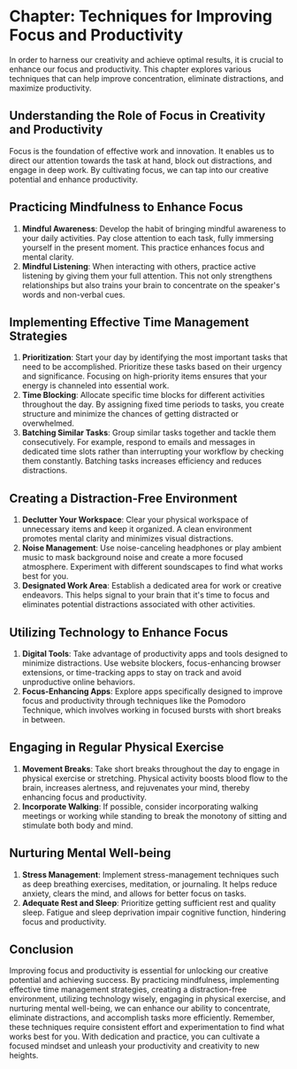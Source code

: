 Chapter: Techniques for Improving Focus and Productivity
========================================================

In order to harness our creativity and achieve optimal results, it is crucial to enhance our focus and productivity. This chapter explores various techniques that can help improve concentration, eliminate distractions, and maximize productivity.

Understanding the Role of Focus in Creativity and Productivity
--------------------------------------------------------------

Focus is the foundation of effective work and innovation. It enables us to direct our attention towards the task at hand, block out distractions, and engage in deep work. By cultivating focus, we can tap into our creative potential and enhance productivity.

Practicing Mindfulness to Enhance Focus
---------------------------------------

1. **Mindful Awareness**: Develop the habit of bringing mindful awareness to your daily activities. Pay close attention to each task, fully immersing yourself in the present moment. This practice enhances focus and mental clarity.
2. **Mindful Listening**: When interacting with others, practice active listening by giving them your full attention. This not only strengthens relationships but also trains your brain to concentrate on the speaker's words and non-verbal cues.

Implementing Effective Time Management Strategies
-------------------------------------------------

1. **Prioritization**: Start your day by identifying the most important tasks that need to be accomplished. Prioritize these tasks based on their urgency and significance. Focusing on high-priority items ensures that your energy is channeled into essential work.
2. **Time Blocking**: Allocate specific time blocks for different activities throughout the day. By assigning fixed time periods to tasks, you create structure and minimize the chances of getting distracted or overwhelmed.
3. **Batching Similar Tasks**: Group similar tasks together and tackle them consecutively. For example, respond to emails and messages in dedicated time slots rather than interrupting your workflow by checking them constantly. Batching tasks increases efficiency and reduces distractions.

Creating a Distraction-Free Environment
---------------------------------------

1. **Declutter Your Workspace**: Clear your physical workspace of unnecessary items and keep it organized. A clean environment promotes mental clarity and minimizes visual distractions.
2. **Noise Management**: Use noise-canceling headphones or play ambient music to mask background noise and create a more focused atmosphere. Experiment with different soundscapes to find what works best for you.
3. **Designated Work Area**: Establish a dedicated area for work or creative endeavors. This helps signal to your brain that it's time to focus and eliminates potential distractions associated with other activities.

Utilizing Technology to Enhance Focus
-------------------------------------

1. **Digital Tools**: Take advantage of productivity apps and tools designed to minimize distractions. Use website blockers, focus-enhancing browser extensions, or time-tracking apps to stay on track and avoid unproductive online behaviors.
2. **Focus-Enhancing Apps**: Explore apps specifically designed to improve focus and productivity through techniques like the Pomodoro Technique, which involves working in focused bursts with short breaks in between.

Engaging in Regular Physical Exercise
-------------------------------------

1. **Movement Breaks**: Take short breaks throughout the day to engage in physical exercise or stretching. Physical activity boosts blood flow to the brain, increases alertness, and rejuvenates your mind, thereby enhancing focus and productivity.
2. **Incorporate Walking**: If possible, consider incorporating walking meetings or working while standing to break the monotony of sitting and stimulate both body and mind.

Nurturing Mental Well-being
---------------------------

1. **Stress Management**: Implement stress-management techniques such as deep breathing exercises, meditation, or journaling. It helps reduce anxiety, clears the mind, and allows for better focus on tasks.
2. **Adequate Rest and Sleep**: Prioritize getting sufficient rest and quality sleep. Fatigue and sleep deprivation impair cognitive function, hindering focus and productivity.

Conclusion
----------

Improving focus and productivity is essential for unlocking our creative potential and achieving success. By practicing mindfulness, implementing effective time management strategies, creating a distraction-free environment, utilizing technology wisely, engaging in physical exercise, and nurturing mental well-being, we can enhance our ability to concentrate, eliminate distractions, and accomplish tasks more efficiently. Remember, these techniques require consistent effort and experimentation to find what works best for you. With dedication and practice, you can cultivate a focused mindset and unleash your productivity and creativity to new heights.

